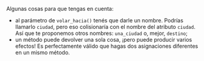 Algunas cosas para que tengas en cuenta: 

* al parámetro de `volar_hacia()` tenés que darle un nombre. Podrías llamarlo `ciudad`, pero eso colisionaría con el nombre del atributo `ciudad`. Así que te proponemos otros nombres: `una_ciudad` o, mejor, `destino`;
* un método puede devolver una sola cosa, ¡pero puede producir varios efectos! Es perfectamente válido que hagas dos asignaciones diferentes en un mismo método.
